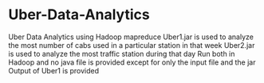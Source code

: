 # Uber-Data-Analytics
Uber Data Analytics using Hadoop mapreduce
Uber1.jar is used to analyze the most number of cabs used in a particular station in that week
Uber2.jar is used to analyze the most traffic station during that day
Run both in Hadoop and no java file is provided except for only the input file and the jar
Output of Uber1 is provided
